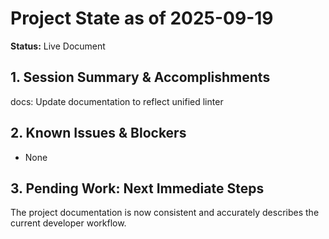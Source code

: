 # Project State as of 2025-09-19

**Status:** Live Document

## 1. Session Summary & Accomplishments
docs: Update documentation to reflect unified linter

## 2. Known Issues & Blockers
- None

## 3. Pending Work: Next Immediate Steps
The project documentation is now consistent and accurately describes the current developer workflow.

